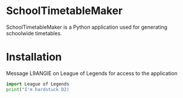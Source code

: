 # SchoolTimetableMaker
SchoolTimetableMaker is a Python application used for generating schoolwide timetables.

# Installation
Message L9ANGIE on League of Legends for access to the application
```python
import League of Legends
print("I'm hardstuck D2)
```


